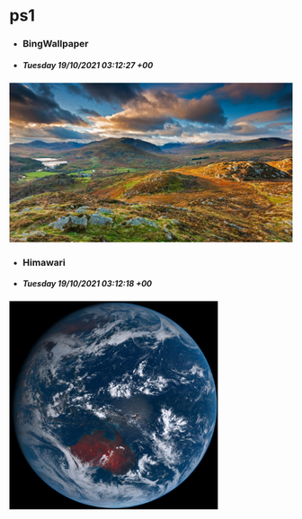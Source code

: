 # ps1

- ### BingWallpaper
- ##### Tuesday 19/10/2021 03:12:27 +00
<img src="BingWallpaper/latest.jpg" width="700" height="auto" title="👉  BingWallpaper  👈">


- ### Himawari 
- ##### Tuesday 19/10/2021 03:12:18 +00
<img src="Himawari/latest.jpg" width="auto" height="371" title="👉  Himawari  👈">







